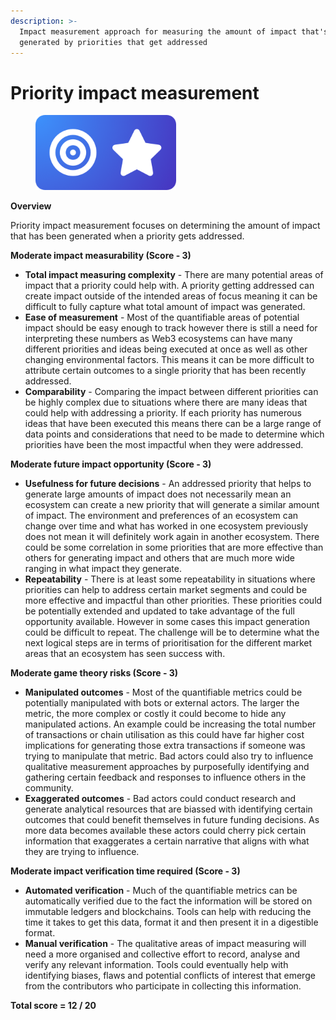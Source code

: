 ```yaml
---
description: >-
  Impact measurement approach for measuring the amount of impact that's
  generated by priorities that get addressed
---
```


# Priority impact measurement

<div align="left">

<figure><img src="../../.gitbook/assets/impact-measurement-priorities.png" alt="" width="225"><figcaption></figcaption></figure>

</div>



**Overview**

Priority impact measurement focuses on determining the amount of impact that has been generated when a priority gets addressed.



**Moderate impact measurability (Score - 3)**

* **Total impact measuring complexity** - There are many potential areas of impact that a priority could help with. A priority getting addressed can create impact outside of the intended areas of focus meaning it can be difficult to fully capture what total amount of impact was generated.
* **Ease of measurement** - Most of the quantifiable areas of potential impact should be easy enough to track however there is still a need for interpreting these numbers as Web3 ecosystems can have many different priorities and ideas being executed at once as well as other changing environmental factors. This means it can be more difficult to attribute certain outcomes to a single priority that has been recently addressed.
* **Comparability** - Comparing the impact between different priorities can be highly complex due to situations where there are many ideas that could help with addressing a priority. If each priority has numerous ideas that have been executed this means there can be a large range of data points and considerations that need to be made to determine which priorities have been the most impactful when they were addressed.



**Moderate future impact opportunity (Score - 3)**

* **Usefulness for future decisions** - An addressed priority that helps to generate large amounts of impact does not necessarily mean an ecosystem can create a new priority that will generate a similar amount of impact. The environment and preferences of an ecosystem can change over time and what has worked in one ecosystem previously does not mean it will definitely work again in another ecosystem. There could be some correlation in some priorities that are more effective than others for generating impact and others that are much more wide ranging in what impact they generate.
* **Repeatability** - There is at least some repeatability in situations where priorities can help to address certain market segments and could be more effective and impactful than other priorities. These priorities could be potentially extended and updated to take advantage of the full opportunity available. However in some cases this impact generation could be difficult to repeat. The challenge will be to determine what the next logical steps are in terms of prioritisation for the different market areas that an ecosystem has seen success with.



**Moderate game theory risks (Score - 3)**

* **Manipulated outcomes** - Most of the quantifiable metrics could be potentially manipulated with bots or external actors. The larger the metric, the more complex or costly it could become to hide any manipulated actions. An example could be increasing the total number of transactions or chain utilisation as this could have far higher cost implications for generating those extra transactions if someone was trying to manipulate that metric. Bad actors could also try to influence qualitative measurement approaches by purposefully identifying and gathering certain feedback and responses to influence others in the community.
* **Exaggerated outcomes** - Bad actors could conduct research and generate analytical resources that are biassed with identifying certain outcomes that could benefit themselves in future funding decisions. As more data becomes available these actors could cherry pick certain information that exaggerates a certain narrative that aligns with what they are trying to influence.



**Moderate impact verification time required (Score - 3)**

* **Automated verification** - Much of the quantifiable metrics can be automatically verified due to the fact the information will be stored on immutable ledgers and blockchains. Tools can help with reducing the time it takes to get this data, format it and then present it in a digestible format.
* **Manual verification** - The qualitative areas of impact measuring will need a more organised and collective effort to record, analyse and verify any relevant information. Tools could eventually help with identifying biases, flaws and potential conflicts of interest that emerge from the contributors who participate in collecting this information.



**Total score = 12 / 20**
